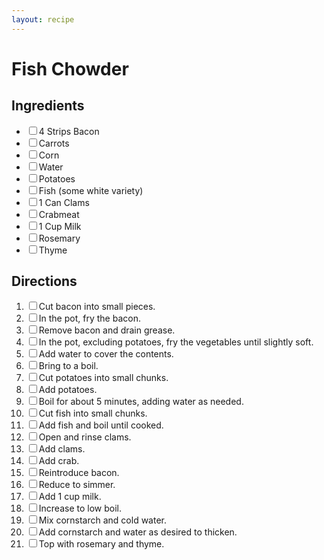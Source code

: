```yaml
---
layout: recipe
---
```


<h1>Fish Chowder</h1>

<section class="ingredients">
<h2>Ingredients</h2>
<ul class="ingredient-list">
<li><label><input type="checkbox">4 Strips Bacon</label></li>
<li><label><input type="checkbox">Carrots</label></li>
<li><label><input type="checkbox">Corn</label></li>
<li><label><input type="checkbox">Water</label></li>
<li><label><input type="checkbox">Potatoes</label></li>
<li><label><input type="checkbox">Fish (some white variety)</label></li>
<li><label><input type="checkbox">1 Can Clams</label></li>
<li><label><input type="checkbox">Crabmeat</label></li>
<li><label><input type="checkbox">1 Cup Milk</label></li>
<li><label><input type="checkbox">Rosemary</label></li>
<li><label><input type="checkbox">Thyme</label></li>
</ul>
</section>

<section class="directions">
<h2>Directions</h2>
<ol class="direction-list">
<li><label><input type="checkbox">Cut bacon into small pieces.</label></li>
<li><label><input type="checkbox">In the pot, fry the bacon.</label></li>
<li><label><input type="checkbox">Remove bacon and drain grease.</label></li>
<li><label><input type="checkbox">In the pot, excluding potatoes, fry the vegetables until slightly soft.</label></li>
<li><label><input type="checkbox">Add water to cover the contents.</label></li>
<li><label><input type="checkbox">Bring to a boil.</label></li>
<li><label><input type="checkbox">Cut potatoes into small chunks.</label></li>
<li><label><input type="checkbox">Add potatoes.</label></li>
<li><label><input type="checkbox">Boil for about 5 minutes, adding water as needed.</label></li>
<li><label><input type="checkbox">Cut fish into small chunks.</label></li>
<li><label><input type="checkbox">Add fish and boil until cooked.</label></li>
<li><label><input type="checkbox">Open and rinse clams.</label></li>
<li><label><input type="checkbox">Add clams.</label></li>
<li><label><input type="checkbox">Add crab.</label></li>
<li><label><input type="checkbox">Reintroduce bacon.</label></li>
<li><label><input type="checkbox">Reduce to simmer.</label></li>
<li><label><input type="checkbox">Add 1 cup milk.</label></li>
<li><label><input type="checkbox">Increase to low boil.</label></li>
<li><label><input type="checkbox">Mix cornstarch and cold water.</label></li>
<li><label><input type="checkbox">Add cornstarch and water as desired to thicken.</label></li>
<li><label><input type="checkbox">Top with rosemary and thyme.</label></li>
</ol>
</section>
